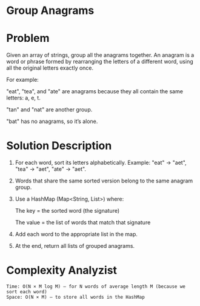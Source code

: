 # Group Anagrams 

# Problem

Given an array of strings, group all the anagrams together.
An anagram is a word or phrase formed by rearranging the letters of a different word, using all the original letters exactly once.

For example:

"eat", "tea", and "ate" are anagrams because they all contain the same letters: a, e, t.

"tan" and "nat" are another group.

"bat" has no anagrams, so it’s alone.


# Solution Description 
1. For each word, sort its letters alphabetically.
    Example: "eat" → "aet", "tea" → "aet", "ate" → "aet".
    
2. Words that share the same sorted version belong to the same anagram group.

3. Use a HashMap (Map<String, List<String>>) where:

    The key = the sorted word (the signature)

    The value = the list of words that match that signature

4. Add each word to the appropriate list in the map.

5. At the end, return all lists of grouped anagrams.

# Complexity Analyzist 

    Time: O(N × M log M) — for N words of average length M (because we sort each word)
    Space: O(N × M) — to store all words in the HashMap
